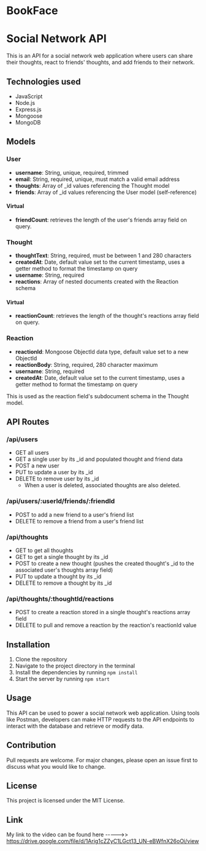 # BookFace



# Social Network API

This is an API for a social network web application where users can share their thoughts, react to friends' thoughts, and add friends to their network.

## Technologies used

* JavaScript
* Node.js
* Express.js
* Mongoose
* MongoDB

## Models

### User

* **username**: String, unique, required, trimmed
* **email**: String, required, unique, must match a valid email address
* **thoughts**: Array of _id values referencing the Thought model
* **friends**: Array of _id values referencing the User model (self-reference)

#### Virtual

* **friendCount**: retrieves the length of the user's friends array field on query.

### Thought

* **thoughtText**: String, required, must be between 1 and 280 characters
* **createdAt**: Date, default value set to the current timestamp, uses a getter method to format the timestamp on query
* **username**: String, required
* **reactions**: Array of nested documents created with the Reaction schema

#### Virtual

* **reactionCount**: retrieves the length of the thought's reactions array field on query.

### Reaction

* **reactionId**: Mongoose ObjectId data type, default value set to a new ObjectId
* **reactionBody**: String, required, 280 character maximum
* **username**: String, required
* **createdAt**: Date, default value set to the current timestamp, uses a getter method to format the timestamp on query

This is used as the reaction field's subdocument schema in the Thought model.

## API Routes

### /api/users

* GET all users
* GET a single user by its _id and populated thought and friend data
* POST a new user
* PUT to update a user by its _id
* DELETE to remove user by its _id
  * When a user is deleted, associated thoughts are also deleted.

### /api/users/:userId/friends/:friendId

* POST to add a new friend to a user's friend list
* DELETE to remove a friend from a user's friend list

### /api/thoughts

* GET to get all thoughts
* GET to get a single thought by its _id
* POST to create a new thought (pushes the created thought's _id to the associated user's thoughts array field)
* PUT to update a thought by its _id
* DELETE to remove a thought by its _id

### /api/thoughts/:thoughtId/reactions

* POST to create a reaction stored in a single thought's reactions array field
* DELETE to pull and remove a reaction by the reaction's reactionId value

## Installation

1. Clone the repository
2. Navigate to the project directory in the terminal
3. Install the dependencies by running `npm install`
4. Start the server by running `npm start`

## Usage

This API can be used to power a social network web application. Using tools like Postman, developers can make HTTP requests to the API endpoints to interact with the database and retrieve or modify data.

## Contribution

Pull requests are welcome. For major changes, please open an issue first to discuss what you would like to change.

## License

This project is licensed under the MIT License.

## Link
My link to the video can be found here ----->> https://drive.google.com/file/d/1Arig1cZZyC1LGct13_UN-eBWfnX26oOi/view
